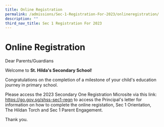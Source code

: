 ```yaml
---
title: Online Registration
permalink: /admissions/Sec-1-Registration-For-2023/onlineregistration/
description: ""
third_nav_title: Sec 1 Registration For 2023
---
```

# Online Registration
Dear Parents/Guardians

Welcome to **St. Hilda's Secondary School**! 

Congratulations on the completion of a milestone of your child's education journey in primary school.

Please access the 2023 Secondary One Registration Microsite via this link: https://go.gov.sg/shss-sec1-regn to access the Principal's letter for information on how to complete the online registation, Sec 1 Orientation, The Hildan Torch and Sec 1 Parent Engagement.

Thank you.